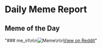 # Daily Meme Report

## Meme of the Day
"### me_irl\n\n![Meme](https://i.redd.it/h2v6i0b5tche1.png)\n\n[View on Reddit](https://redd.it/1iif7ay)"
